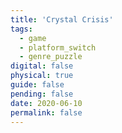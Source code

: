 ```yaml
---
title: 'Crystal Crisis'
tags:
  - game
  - platform_switch
  - genre_puzzle
digital: false
physical: true
guide: false
pending: false
date: 2020-06-10
permalink: false
---
```

